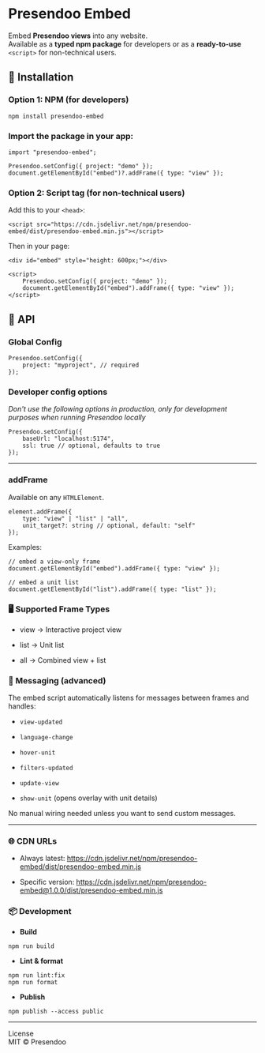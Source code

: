 # Presendoo Embed

Embed **Presendoo views** into any website.\
Available as a **typed npm package** for developers or as a **ready-to-use** `<script>` for non-technical users.

## 🚀 Installation

### Option 1: NPM (for developers)

```
npm install presendoo-embed
```

### Import the package in your app:

```
import "presendoo-embed";

Presendoo.setConfig({ project: "demo" });
document.getElementById("embed")?.addFrame({ type: "view" });
```

### Option 2: Script tag (for non-technical users)

Add this to your `<head>`:

```
<script src="https://cdn.jsdelivr.net/npm/presendoo-embed/dist/presendoo-embed.min.js"></script>
```

Then in your page:

```
<div id="embed" style="height: 600px;"></div>

<script>
    Presendoo.setConfig({ project: "demo" });
    document.getElementById("embed").addFrame({ type: "view" });
</script>
```

## 📖 API

### Global Config

```
Presendoo.setConfig({
    project: "myproject", // required
});
```

### Developer config options

_Don't use the following options in production, only for development purposes when running Presendoo locally_

```
Presendoo.setConfig({
    baseUrl: "localhost:5174",
    ssl: true // optional, defaults to true
});
```

---

### addFrame

Available on any `HTMLElement`.

```
element.addFrame({
    type: "view" | "list" | "all",
    unit_target?: string // optional, default: "self"
});
```

Examples:

```
// embed a view-only frame
document.getElementById("embed").addFrame({ type: "view" });

// embed a unit list
document.getElementById("list").addFrame({ type: "list" });
```

### 🖥️ Supported Frame Types

- view → Interactive project view

- list → Unit list

- all → Combined view + list

### 📨 Messaging (advanced)

The embed script automatically listens for messages between frames and handles:

- `view-updated`

- `language-change`

- `hover-unit`

- `filters-updated`

- `update-view`

- `show-unit` (opens overlay with unit details)

No manual wiring needed unless you want to send custom messages.

---

### 🌐 CDN URLs

- Always latest: https://cdn.jsdelivr.net/npm/presendoo-embed/dist/presendoo-embed.min.js

- Specific version: https://cdn.jsdelivr.net/npm/presendoo-embed@1.0.0/dist/presendoo-embed.min.js

### 📦 Development

- **Build**

```
npm run build
```

- **Lint & format**

```
npm run lint:fix
npm run format
```

- **Publish**

```
npm publish --access public
```

---

License\
MIT © Presendoo
